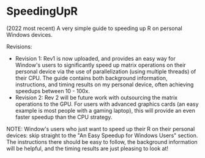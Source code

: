 # SpeedingUpR
(2022 most recent) A very simple guide to speeding up R on personal Windows devices. 

Revisions: 
* Revision 1: Rev1 is now uploaded, and provides an easy way for Window's users to significantly speed up matrix operations on their personal device via the use of parallelization (using multiple threads) of their CPU. The guide contains both background information, instructions, and timing results on my personal device, often achieving speedups between 10 - 100x. 
* Revision 2: Rev 2 will be future work with outsourcing the matrix operations to the GPU. For users with advanced graphics cards (an easy example is most people with a gaming laptop), this will provide an even faster speedup than the CPU strategy. 

NOTE: Window's users who just want to speed up their R on their personal devices: skip straight to the "An Easy Speedup for Windows Users" section. The instructions there should be easy to follow, the background information will be helpful, and the timing results are just pleasing to look at!
